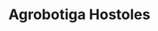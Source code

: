 ---
title: "Agrobotiga Hostoles"
url: /sant-feliu-de-pallerols/agrobotiga-hostoles/
shop: Allgemein
---